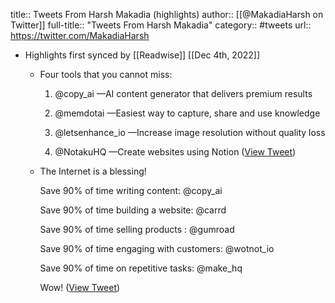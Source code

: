 title:: Tweets From Harsh Makadia (highlights)
author:: [[@MakadiaHarsh on Twitter]]
full-title:: "Tweets From Harsh Makadia"
category:: #tweets
url:: https://twitter.com/MakadiaHarsh

- Highlights first synced by [[Readwise]] [[Dec 4th, 2022]]
	- Four tools that you cannot miss:
	  
	  1. @copy_ai
	  —AI content generator that delivers premium results
	  
	  2. @memdotai
	  —Easiest way to capture, share and use knowledge
	  
	  3. @letsenhance_io
	  —Increase image resolution without quality loss
	  
	  4. @NotakuHQ
	  —Create websites using Notion ([View Tweet](https://twitter.com/MakadiaHarsh/status/1594956047340429316))
	- The Internet is a blessing!
	  
	  Save 90% of time writing content:
	  @copy_ai
	  
	  Save 90% of time building a website:
	  @carrd
	  
	  Save 90% of time selling products :
	  @gumroad 
	  
	  Save 90% of time engaging with customers:
	  @wotnot_io
	  
	  Save 90% of time on repetitive tasks:
	  @make_hq
	  
	  Wow! ([View Tweet](https://twitter.com/MakadiaHarsh/status/1598596293554999297))